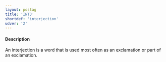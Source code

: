 ```yaml
---
layout: postag
title: 'INTJ'
shortdef: 'interjection'
udver: '2'
---
```


#### Description

An interjection is a word that is used most often as an exclamation or part of an exclamation.

